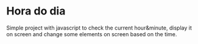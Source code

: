 # Hora do dia
Simple project with javascript to check the current hour&amp;minute, display it on screen and change some elements on screen based on the time.
